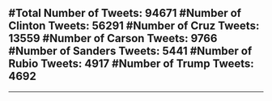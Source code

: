 #Total Number of Tweets: 94671 
#Number of Clinton Tweets: 56291
#Number of Cruz Tweets: 13559
#Number of Carson Tweets: 9766
#Number of Sanders Tweets: 5441
#Number of Rubio Tweets: 4917
#Number of Trump Tweets: 4692
---
---
